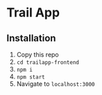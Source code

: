 # Trail App

## Installation

1. Copy this repo
1. `cd trailapp-frontend`
1. `npm i`
1. `npm start`
1. Navigate to `localhost:3000`
